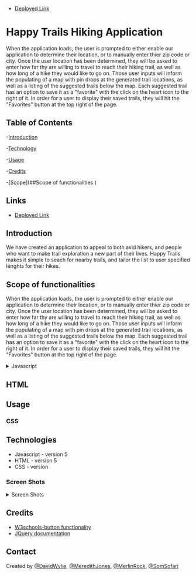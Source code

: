 * [Deployed Link](https://wyliedavid1984.github.io/HappyTrails/)

Happy Trails Hiking Application
=======================================================================

 
When the application loads, the user is prompted to either enable our application to determine their location, or to manually enter thier zip code or city. 
Once the user location has been determined, they will be asked to enter how far thy are willing to travel to reach their hiking trail, as well as how long of a hike they would like to go on. 
Those user inputs will inform the populating of a map with pin drops at the generated trail locations, as well as a listing of the suggested trails below the map. 
Each suggested trail has an option to save it as a "favorite" with the click on the heart icon to the right of it. 
In order for a user to display their saved trails, they will hit the "Favorites" button at the top right of the page. 

## Table of Contents

-[Introduction](#Introduction)

-[Technology](#Technology)
   
-[Usage](##Usage)

-[Credits](##Credits)

-[Scope](##Scope of functionalities )

## Links

* [Deployed Link](https://wyliedavid1984.github.io/HappyTrails/)

## Introduction
We have created an application to appeal to both avid hikers, and people who want to make trail exploration a new part of their lives. 
Happy Trails makes it simple to seach for nearby trails, and tailor the list to user specified lenghts for their hikes.

## Scope of functionalities 
When the application loads, the user is prompted to either enable our application to determine their location, or to manually enter thier zip code or city. 
Once the user location has been determined, they will be asked to enter how far thy are willing to travel to reach their hiking trail, as well as how long of a hike they would like to go on. 
Those user inputs will inform the populating of a map with pin drops at the generated trail locations, as well as a listing of the suggested trails below the map. 
Each suggested trail has an option to save it as a "favorite" with the click on the heart icon to the right of it. 
In order for a user to display their saved trails, they will hit the "Favorites" button at the top right of the page. 


<details>
<summary> Javascript</summary>

### Buttons

#### Search Button

#### "Favorite" button 

#### "MyFavorites" button

### Functions


</details>

## HTML

## Usage 

### CSS

## Technologies
* Javascript - version 5
* HTML - version 5
* CSS - version 

### Screen Shots

<details>
<summary>Screen Shots</summary>

</details>

## Credits

* [W3schools-button functionality](https://www.w3schools.com/default.asp)
* [JQuery documentation](https://api.jquery.com/)

## Contact
Created by [@DavidWylie](https://github.com/wyliedavid1984),  [@MeredithJones](https://github.com/meredithajones),  [@MerlinRock](https://github.com/MerlinRock),  [@SomSofari](https://github.com/somisalami12) 